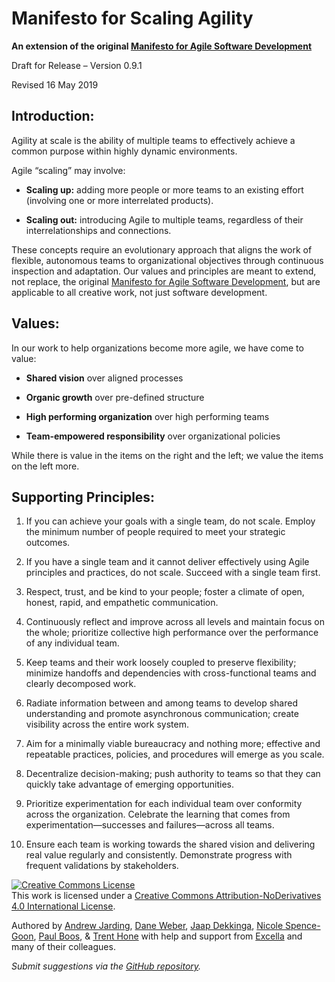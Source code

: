 # Manifesto for Scaling Agility
**An extension of the original [Manifesto for Agile Software Development](http://agilemanifesto.org/)**

Draft for Release – Version 0.9.1

Revised 16 May 2019

## Introduction:

Agility at scale is the ability of multiple teams to effectively achieve a common purpose within highly dynamic environments.

Agile “scaling” may involve:

* **Scaling up:** adding more people or more teams to an existing effort (involving one or more interrelated products).

* **Scaling out:** introducing Agile to multiple teams, regardless of their interrelationships and connections.

These concepts require an evolutionary approach that aligns the work of flexible, autonomous teams to organizational objectives through continuous inspection and adaptation. Our values and principles are meant to extend, not replace, the original [Manifesto for Agile Software Development](http://agilemanifesto.org/), but are applicable to all creative work, not just software development.

## Values:

In our work to help organizations become more agile, we have come to value:

* **Shared vision** over aligned processes

* **Organic growth** over pre-defined structure

* **High performing organization** over high performing teams

* **Team-empowered responsibility** over organizational policies

While there is value in the items on the right and the left; we value the items on the left more.

## Supporting Principles:

1. <a id="principle-1"></a>If you can achieve your goals with a single team, do not scale. Employ the minimum number of people required to meet your strategic outcomes.

2. <a id="principle-2"></a>If you have a single team and it cannot deliver effectively using Agile principles and practices, do not scale. Succeed with a single team first.

3. <a id="principle-3"></a>Respect, trust, and be kind to your people; foster a climate of open, honest, rapid, and empathetic communication.

4. <a id="principle-4"></a>Continuously reflect and improve across all levels and maintain focus on the whole; prioritize collective high performance over the performance of any individual team.

5. <a id="principle-5"></a>Keep teams and their work loosely coupled to preserve flexibility; minimize handoffs and dependencies with cross-functional teams and clearly decomposed work.

6. <a id="principle-6"></a>Radiate information between and among teams to develop shared understanding and promote asynchronous communication; create visibility across the entire work system.

7. <a id="principle-7"></a>Aim for a minimally viable bureaucracy and nothing more; effective and repeatable practices, policies, and procedures will emerge as you scale.

8. <a id="principle-8"></a>Decentralize decision-making; push authority to teams so that they can quickly take advantage of emerging opportunities.

9. <a id="principle-9"></a>Prioritize experimentation for each individual team over conformity across the organization. Celebrate the learning that comes from experimentation—successes and failures—across all teams.

10. <a id="principle-10"></a>Ensure each team is working towards the shared vision and delivering real value regularly and consistently. Demonstrate progress with frequent validations by stakeholders.

<a rel="license" href="http://creativecommons.org/licenses/by-nd/4.0/"><img alt="Creative Commons License" style="border-width:0" src="https://i.creativecommons.org/l/by-nd/4.0/88x31.png" /></a><br />This work is licensed under a <a rel="license" href="http://creativecommons.org/licenses/by-nd/4.0/">Creative Commons Attribution-NoDerivatives 4.0 International License</a>.

Authored by
[Andrew Jarding](https://www.linkedin.com/in/andrewjarding/),
[Dane Weber](https://www.linkedin.com/in/daneweber/),
[Jaap Dekkinga](https://www.linkedin.com/in/jaap-dekkinga/),
[Nicole Spence-Goon](https://www.linkedin.com/in/nicole-spence-goon-5068871/),
[Paul Boos](https://www.linkedin.com/in/paulboos/),
& [Trent Hone](https://www.linkedin.com/in/trent-hone-5a42775/)
with help and support from [Excella](https://www.excella.com) and many of their colleagues.

_Submit suggestions via the [GitHub repository](https://github.com/manifestoforscalingagility/ManifestoForScalingAgility.github.io)._
